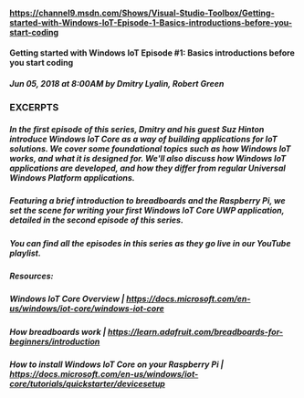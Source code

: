 #### https://channel9.msdn.com/Shows/Visual-Studio-Toolbox/Getting-started-with-Windows-IoT-Episode-1-Basics-introductions-before-you-start-coding

#### Getting started with Windows IoT Episode #1: Basics introductions before you start coding
##### Jun 05, 2018 at 8:00AM  by Dmitry Lyalin, Robert Green

### EXCERPTS

#####  In the first episode of this series, Dmitry and his guest Suz Hinton introduce Windows IoT Core as a way of building applications for IoT solutions. We cover some foundational topics such as how Windows IoT works, and what it is designed for. We'll also discuss how Windows IoT applications are developed, and how they differ from regular Universal Windows Platform applications.

#####  Featuring a brief introduction to breadboards and the Raspberry Pi, we set the scene for writing your first Windows IoT Core UWP application, detailed in the second episode of this series.

#####  You can find all the episodes in this series as they go live in our YouTube playlist.

##### Resources:

#####  Windows IoT Core Overview | https://docs.microsoft.com/en-us/windows/iot-core/windows-iot-core
#####  How breadboards work | https://learn.adafruit.com/breadboards-for-beginners/introduction
#####  How to install Windows IoT Core on your Raspberry Pi | https://docs.microsoft.com/en-us/windows/iot-core/tutorials/quickstarter/devicesetup
